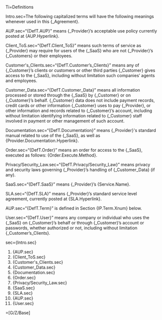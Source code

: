 Ti=Definitions

Intro.sec=The following capitalized terms will have the following meanings whenever used in this {_Agreement}.

AUP.sec=“{DefT.AUP}” means {_Provider}’s acceptable use policy currently posted at {AUP.Hyperlink}.

Client_ToS.sec=“{DefT.Client_ToS}” means such terms of service as {_Provider} may require for users of the {_SaaS} who are not {_Provider}’s {_Customers} or their employees.

Customer's_Clients.sec=“{DefT.Customer’s_Clients}” means any of {_Customer}’s clients or customers or other third parties {_Customer} gives access to the {_SaaS}, including without limitation such companies’ agents and employees.

Customer_Data.sec=“{DefT.Customer_Data}” means all information processed or stored through the {_SaaS} by {_Customer} or on {_Customer}’s behalf. {_Customer} data does not include payment records, credit cards or other information {_Customer} uses to pay {_Provider}, or other information and records related to {_Customer}’s account, including without limitation identifying information related to {_Customer} staff involved in payment or other management of such account.

Documentation.sec=“{DefT.Documentation}” means {_Provider}'s standard manual related to use of the {_SaaS}, as well as {Provider.Documentation.Hyperlink}.

Order.sec=“{DefT.Order}” means an order for access to the {_SaaS}, executed as follows: {Order.Execute.Method}.

Privacy/Security_Law.sec=“{DefT.Privacy/Security_Law}” means privacy and security laws governing {_Provider}’s handling of {_Customer_Data} (if any).

SaaS.sec=“{DefT.SaaS}” means {_Provider}’s {Service.Name}.

SLA.sec=“{DefT.SLA}” means {_Provider}’s standard service level agreement, currently posted at {SLA.Hyperlink}.

AUP.sec=“{DefT.Term}” is defined in Section {IP.Term.Xnum} below.

User.sec=“{DefT.User}” means any company or individual who uses the {_SaaS} on {_Customer}’s behalf or through {_Customer}’s account or passwords, whether authorized or not, including without limitation {_Customer’s_Clients}.

sec={Intro.sec}<ol><li>{AUP.sec}</li><li>{Client_ToS.sec}</li><li>{Customer's_Clients.sec}</li><li>{Customer_Data.sec}</li><li>{Documentation.sec}</li><li>{Order.sec}</li><li>{Privacy/Security_Law.sec}</li><li>{SaaS.sec}</li><li>{SLA.sec}</li><li>{AUP.sec}</li><li>{User.sec}</li></ol>

=[G/Z/Base]
